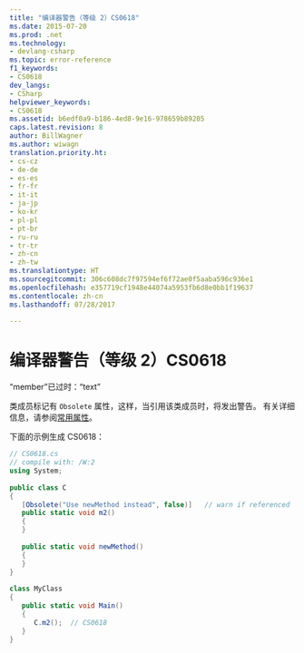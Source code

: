 ```yaml
---
title: "编译器警告（等级 2）CS0618"
ms.date: 2015-07-20
ms.prod: .net
ms.technology:
- devlang-csharp
ms.topic: error-reference
f1_keywords:
- CS0618
dev_langs:
- CSharp
helpviewer_keywords:
- CS0618
ms.assetid: b6edf0a9-b186-4ed8-9e16-978659b89205
caps.latest.revision: 8
author: BillWagner
ms.author: wiwagn
translation.priority.ht:
- cs-cz
- de-de
- es-es
- fr-fr
- it-it
- ja-jp
- ko-kr
- pl-pl
- pt-br
- ru-ru
- tr-tr
- zh-cn
- zh-tw
ms.translationtype: HT
ms.sourcegitcommit: 306c608dc7f97594ef6f72ae0f5aaba596c936e1
ms.openlocfilehash: e357719cf1948e44074a5953fb6d8e0bb1f19637
ms.contentlocale: zh-cn
ms.lasthandoff: 07/28/2017

---
```

# <a name="compiler-warning-level-2-cs0618"></a>编译器警告（等级 2）CS0618
“member”已过时：“text”  
  
 类成员标记有 `Obsolete` 属性，这样，当引用该类成员时，将发出警告。 有关详细信息，请参阅[常用属性](http://msdn.microsoft.com/library/2f48a7ec-9683-4899-a1d2-a08be8fc558b)。  
  
 下面的示例生成 CS0618：  
  
```csharp  
// CS0618.cs  
// compile with: /W:2  
using System;  
  
public class C  
{  
   [Obsolete("Use newMethod instead", false)]   // warn if referenced  
   public static void m2()  
   {  
   }  
  
   public static void newMethod()  
   {  
   }  
}  
  
class MyClass  
{  
   public static void Main()  
   {  
      C.m2();  // CS0618  
   }  
}  
```

